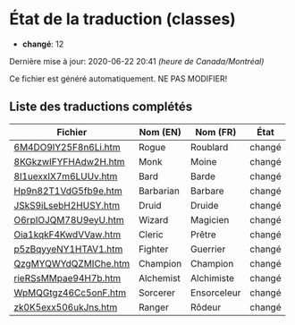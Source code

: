 # État de la traduction (classes)

 * **changé**: 12


Dernière mise à jour: 2020-06-22 20:41 *(heure de Canada/Montréal)*

Ce fichier est généré automatiquement. NE PAS MODIFIER!
## Liste des traductions complétés

| Fichier   | Nom (EN)    | Nom (FR)    | État |
|-----------|-------------|-------------|:----:|
|[6M4DO9lY25F8n6Li.htm](classes/6M4DO9lY25F8n6Li.htm)|Rogue|Roublard|changé|
|[8KGkzwIFYFHAdw2H.htm](classes/8KGkzwIFYFHAdw2H.htm)|Monk|Moine|changé|
|[8l1uexxIX7m6LUUv.htm](classes/8l1uexxIX7m6LUUv.htm)|Bard|Barde|changé|
|[Hp9n82T1VdG5fb9e.htm](classes/Hp9n82T1VdG5fb9e.htm)|Barbarian|Barbare|changé|
|[JSkS9iLsebH2HUSY.htm](classes/JSkS9iLsebH2HUSY.htm)|Druid|Druide|changé|
|[O6rpIOJQM78U9eyU.htm](classes/O6rpIOJQM78U9eyU.htm)|Wizard|Magicien|changé|
|[Oia1kqkF4KwdVVaw.htm](classes/Oia1kqkF4KwdVVaw.htm)|Cleric|Prêtre|changé|
|[p5zBqyyeNY1HTAV1.htm](classes/p5zBqyyeNY1HTAV1.htm)|Fighter|Guerrier|changé|
|[QzgMYQWYdQZMIChe.htm](classes/QzgMYQWYdQZMIChe.htm)|Champion|Champion|changé|
|[rieRSsMMpae94H7b.htm](classes/rieRSsMMpae94H7b.htm)|Alchemist|Alchimiste|changé|
|[WpMQGtgz46Cc5onF.htm](classes/WpMQGtgz46Cc5onF.htm)|Sorcerer|Ensorceleur|changé|
|[zk0K5exx506ukJns.htm](classes/zk0K5exx506ukJns.htm)|Ranger|Rôdeur|changé|
